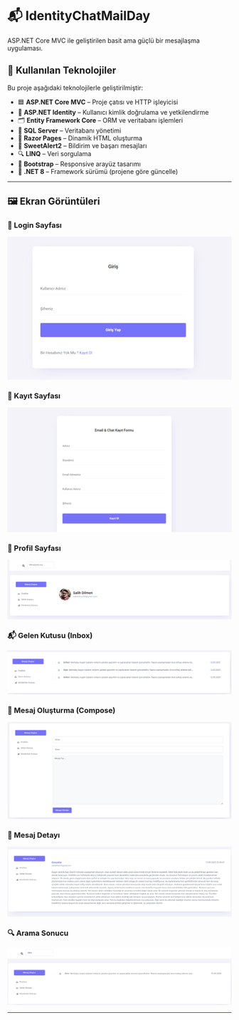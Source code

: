 # 📬 IdentityChatMailDay

ASP.NET Core MVC ile geliştirilen basit ama güçlü bir mesajlaşma uygulaması.

## 🧰 Kullanılan Teknolojiler

Bu proje aşağıdaki teknolojilerle geliştirilmiştir:

- 🟦 **ASP.NET Core MVC** – Proje çatısı ve HTTP işleyicisi
- 🔐 **ASP.NET Identity** – Kullanıcı kimlik doğrulama ve yetkilendirme
- 🗂️ **Entity Framework Core** – ORM ve veritabanı işlemleri
- 🧠 **SQL Server** – Veritabanı yönetimi
- 🎨 **Razor Pages** – Dinamik HTML oluşturma
- 🧾 **SweetAlert2** – Bildirim ve başarı mesajları
- 🔍 **LINQ** – Veri sorgulama
- 🧰 **Bootstrap** – Responsive arayüz tasarımı
- 🧪 **.NET 8** – Framework sürümü (projene göre güncelle)


---

## 🖼️ Ekran Görüntüleri

### 🔐 Login Sayfası
![Login](Screenshots/Login.png)

### 📝 Kayıt Sayfası
![Register](Screenshots/Register.png)

### 👤 Profil Sayfası
![Profile](Screenshots/Profile.png)

### 📬 Gelen Kutusu (Inbox)
![Inbox](Screenshots/Inbox.png)

### 📨 Mesaj Oluşturma (Compose)
![Compose](Screenshots/Compose.png)

### 🧾 Mesaj Detayı
![Detail](Screenshots/Detail.png)

### 🔍 Arama Sonucu
![Search](Screenshots/Search.png)

---

